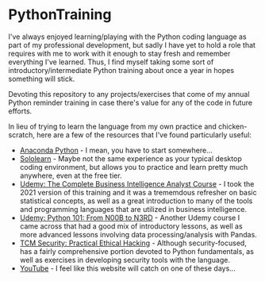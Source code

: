 # PythonTraining
<p>I've always enjoyed learning/playing with the Python coding language as part of my professional development, but sadly I have yet to hold a role that requires with me to work with it enough to stay fresh and remember everything I've learned. Thus, I find myself taking some sort of introductory/intermediate Python training about once a year in hopes something will stick.</p>
<p>Devoting this repository to any projects/exercises that come of my annual Python reminder training in case there's value for any of the code in future efforts.</p>
<p>In lieu of trying to learn the language from my own practice and chicken-scratch, here are a few of the resources that I've found particularly useful:</p>

- [Anaconda Python](https://www.anaconda.com/) - I mean,  you have to start somewhere...
- [Sololearn](https://www.sololearn.com/) - Maybe not the same experience as your typical desktop coding environment, but allows you to practice and learn pretty much anywhere, even at the free tier.
- [Udemy: The Complete Business Intelligence Analyst Course](https://www.udemy.com/course/the-business-intelligence-analyst-course-2018/) - I took the 2021 version of this training and it was a trememdous refresher on basic statistical concepts, as well as a great introduction to many of the tools and programming languages that are utilized in business intelligence.
- [Udemy: Python 101: From N00B to N3RD](https://www.udemy.com/course/total-introduction-to-python/) - Another Udemy course I came across that had a good mix of introductory lessons, as well as more advanced lessons involving data processing/analysis with Pandas.
- [TCM Security: Practical Ethical Hacking](https://academy.tcm-sec.com/p/practical-ethical-hacking-the-complete-course) - Although security-focused, has a fairly comprehensive portion devoted to Python fundamentals, as well as exercises in developing security tools with the language.
- [YouTube](https://www.youtube.com/) - I feel like this website will catch on one of these days...